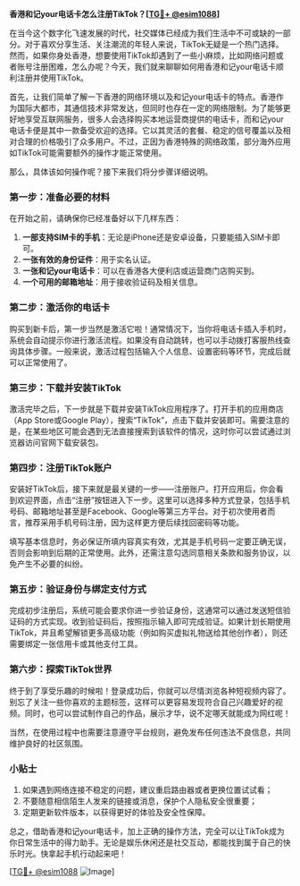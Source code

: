 **香港和记your电话卡怎么注册TikTok？[[TG💪+ @esim1088](https://t.me/s/esim1088)]**

在当今这个数字化飞速发展的时代，社交媒体已经成为我们生活中不可或缺的一部分。对于喜欢分享生活、关注潮流的年轻人来说，TikTok无疑是一个热门选择。然而，如果你身处香港，想要使用TikTok却遇到了一些小麻烦，比如网络问题或者账号注册困难，怎么办呢？今天，我们就来聊聊如何用香港和记your电话卡顺利注册并使用TikTok。

首先，让我们简单了解一下香港的网络环境以及和记your电话卡的特点。香港作为国际大都市，其通信技术非常发达，但同时也存在一定的网络限制。为了能够更好地享受互联网服务，很多人会选择购买本地运营商提供的电话卡，而和记your电话卡便是其中一款备受欢迎的选择。它以其灵活的套餐、稳定的信号覆盖以及相对合理的价格吸引了众多用户。不过，正因为香港特殊的网络政策，部分海外应用如TikTok可能需要额外的操作才能正常使用。

那么，具体该如何操作呢？接下来我们将分步骤详细说明。

### 第一步：准备必要的材料

在开始之前，请确保你已经准备好以下几样东西：
1. **一部支持SIM卡的手机**：无论是iPhone还是安卓设备，只要能插入SIM卡即可。
2. **一张有效的身份证件**：用于实名认证。
3. **一张和记your电话卡**：可以在香港各大便利店或运营商门店购买到。
4. **一个可用的邮箱地址**：用于接收验证码及相关信息。

### 第二步：激活你的电话卡

购买到新卡后，第一步当然是激活它啦！通常情况下，当你将电话卡插入手机时，系统会自动提示你进行激活流程。如果没有自动跳转，也可以手动拨打客服热线查询具体步骤。一般来说，激活过程包括输入个人信息、设置密码等环节，完成后就可以正常使用了。

### 第三步：下载并安装TikTok

激活完毕之后，下一步就是下载并安装TikTok应用程序了。打开手机的应用商店（App Store或Google Play），搜索“TikTok”，点击下载并安装即可。需要注意的是，在某些地区可能会遇到无法直接搜索到该软件的情况，这时你可以尝试通过浏览器访问官网下载安装包。

### 第四步：注册TikTok账户

安装好TikTok后，接下来就是最关键的一步——注册账户。打开应用后，你会看到欢迎界面，点击“注册”按钮进入下一步。这里可以选择多种方式登录，包括手机号码、邮箱地址甚至是Facebook、Google等第三方平台。对于初次使用者而言，推荐采用手机号码注册，因为这样更方便后续找回密码等功能。

填写基本信息时，务必保证所填内容真实有效，尤其是手机号码一定要正确无误，否则会影响到后期的正常使用。此外，还需注意勾选同意相关条款和服务协议，以免产生不必要的纠纷。

### 第五步：验证身份与绑定支付方式

完成初步注册后，系统可能会要求你进一步验证身份，这通常可以通过发送短信验证码的方式实现。收到验证码后，按照指示输入即可完成验证。如果计划长期使用TikTok，并且希望解锁更多高级功能（例如购买虚拟礼物送给其他创作者），则还需要绑定一张信用卡或其他支付工具。

### 第六步：探索TikTok世界

终于到了享受乐趣的时候啦！登录成功后，你就可以尽情浏览各种短视频内容了。别忘了关注一些你喜欢的主题标签，这样可以更容易发现符合自己兴趣爱好的视频。同时，也可以尝试制作自己的作品，展示才华，说不定哪天就能成为网红呢！

当然，在使用过程中也需要注意遵守平台规则，避免发布任何违法不良信息，共同维护良好的社区氛围。

### 小贴士

1. 如果遇到网络连接不稳定的问题，建议重启路由器或者更换位置试试看；
2. 不要随意相信陌生人发来的链接或消息，保护个人隐私安全很重要；
3. 定期更新软件版本，以获得更好的体验及安全性保障。

总之，借助香港和记your电话卡，加上正确的操作方法，完全可以让TikTok成为你日常生活中的得力助手。无论是娱乐休闲还是社交互动，都能找到属于自己的快乐时光。快拿起手机行动起来吧！

[[TG💪+ @esim1088](https://t.me/s/esim1088) ![Image](https://i.postimg.cc/4NQfJmqS/Snipaste-2025-05-13-00-14-12.png)]